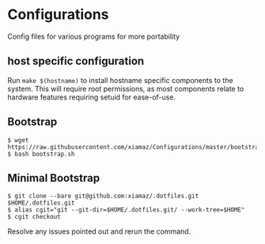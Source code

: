 # Configurations
Config files for various programs for more portability

## host specific configuration

Run `make $(hostname)` to install hostname specific components to the system.
This will require root permissions, as most components relate to hardware
features requiring setuid for ease-of-use.

## Bootstrap

```
$ wget https://raw.githubusercontent.com/xiamaz/Configurations/master/bootstrap.sh
$ bash bootstrap.sh
```

## Minimal Bootstrap

```
$ git clone --bare git@github.com:xiamaz/.dotfiles.git $HOME/.dotfiles.git
$ alias cgit="git --git-dir=$HOME/.dotfiles.git/ --work-tree=$HOME"
$ cgit checkout
```

Resolve any issues pointed out and rerun the command.
